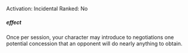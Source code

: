Activation: Incidental
Ranked: No
##### effect
Once per session, your character may
introduce to negotiations one potential
concession that an opponent will do nearly
anything to obtain.
